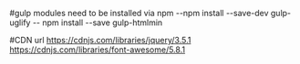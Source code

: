 #gulp modules need to be installed via npm
--npm install --save-dev gulp-uglify
-- npm install --save gulp-htmlmin

#CDN url
https://cdnjs.com/libraries/jquery/3.5.1
https://cdnjs.com/libraries/font-awesome/5.8.1
